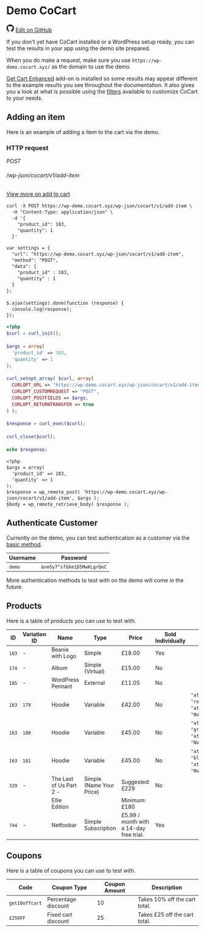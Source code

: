 # Demo CoCart #

<img src="images/github.svg" width="20" height="20" alt="GitHub Mark Logo"> [Edit on GitHub](https://github.com/co-cart/co-cart-docs/blob/master/source/includes/_demo.md)

If you don't yet have CoCart installed or a WordPress setup ready, you can test the results in your app using the demo site prepared.

When you do make a request, make sure you use `https://wp-demo.cocart.xyz/` as the domain to use the demo.

[Get Cart Enhanced](https://cocart.xyz/add-ons/get-cart-enhanced/) add-on is installed so some results may appear different to the example results you see throughout the documentation. It also gives you a look at what is possible using the [filters](#extending-cocart-filters) available to customize CoCart to your needs.

## Adding an item ##

Here is an example of adding a item to the cart via the demo.

### HTTP request ###

<div class="api-endpoint">
  <div class="endpoint-data">
    <i class="label label-post">POST</i>
    <h6>/wp-json/cocart/v1/add-item</h6>
  </div>
</div>

[View more on add to cart](#items-add-item-to-cart)

```shell
curl -X POST https://wp-demo.cocart.xyz/wp-json/cocart/v1/add-item \
  -H "Content-Type: application/json" \
  -d '{
    "product_id": 183,
    "quantity": 1
  }'
```

```javascript--jquery
var settings = {
  "url": "https://wp-demo.cocart.xyz/wp-json/cocart/v1/add-item",
  "method": "POST",
  "data": {
    "product_id" : 183,
    "quantity" : 1
  }
};

$.ajax(settings).done(function (response) {
  console.log(response);
});
```

```php
<?php
$curl = curl_init();

$args = array(
  'product_id' => 183,
  'quantity' => 1
);

curl_setopt_array( $curl, array(
  CURLOPT_URL => "https://wp-demo.cocart.xyz/wp-json/cocart/v1/add-item",
  CURLOPT_CUSTOMREQUEST => "POST",
  CURLOPT_POSTFIELDS => $args,
  CURLOPT_RETURNTRANSFER => true
) );

$response = curl_exec($curl);

curl_close($curl);

echo $response;
```

```php--wp-http-api
<?php
$args = array(
  'product_id' => 183,
  'quantity' => 1
);
$response = wp_remote_post( 'https://wp-demo.cocart.xyz/wp-json/cocart/v1/add-item', $args );
$body = wp_remote_retrieve_body( $response );
```

## Authenticate Customer ##

Currently on the demo, you can test authentication as a customer via the [basic method](#authentication-basic-authentication).

| Username  | Password                   |
| --------- | -------------------------- |
| `demo`    | `&nm5y7^sf&hm1D5MwKLgrQeC` |

More authentication methods to test with on the demo will come in the future.

## Products ##

Here is a table of products you can use to test with.

| ID    | Variation ID | Name                    | Type                     | Price                                   | Sold Individually | Variation                                                                                         |
| ----- | ------------ | ----------------------- | ------------------------ | --------------------------------------- | ----------------- | ------------------------------------------------------------------------------------------------- |
| `183` | -            | Beanie with Logo        | Simple                   | £18.00                                  | Yes               |                                                                                                   |
| `174` | -            | Album                   | Simple (Virtual)         | £15.00                                  | No                |                                                                                                   |
| `185` | -            | WordPress Pennant       | External                 | £11.05                                  | No                |                                                                                                   |
| `163` | `179`        | Hoodie                  | Variable                 | £42.00                                  | No                | `"attribute_pa_color": "red", "attribute_logo": "No"` <i class="label label-info">mandatory</i>   |
| `163` | `180`        | Hoodie                  | Variable                 | £45.00                                  | No                | `"attribute_pa_color": "green", "attribute_logo": "No"` <i class="label label-info">mandatory</i> |
| `163` | `181`        | Hoodie                  | Variable                 | £45.00                                  | No                | `"attribute_pa_color": "blue", "attribute_logo": "No"` <i class="label label-info">mandatory</i>  |
| `329` | -            | The Last of Us Part 2 - | Simple (Name Your Price) | Suggested: £229                         | No                |                                                                                                   |
|       |              | Ellie Edition           |                          | Minimum: £180                           |                   |                                                                                                   |
| `744` | -            | Netfoobar               | Simple Subscription      | £5.99 / month with a 14-day free trial. | Yes               |                                                                                                   |

## Coupons ##

Here is a table of coupons you can use to test with.

| Code           | Coupon Type         | Coupon Amount | Description                   |
| -------------- | ------------------- | ------------- | ----------------------------- |
| `get10offcart` | Percentage discount | 10            | Takes 10% off the cart total. |
| `£25OFF`       | Fixed cart discount | 25            | Takes £25 off the cart total. |
